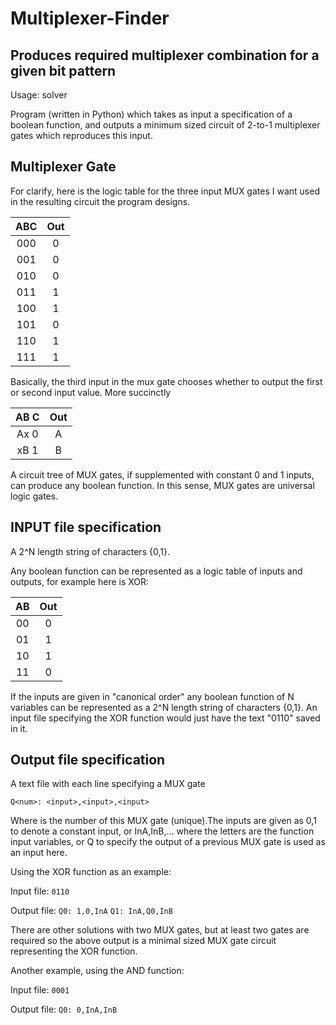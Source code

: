 # Multiplexer-Finder
Produces required multiplexer combination for a given bit pattern
-------------------------------------------------------------------------------
Usage: solver <inputfile> <outputfile>

Program (written in Python) which takes as input a specification of a boolean function, and outputs a minimum sized circuit of 2-to-1 multiplexer gates which reproduces this input.

Multiplexer Gate
------------------------
For clarify, here is the logic table for the three input MUX gates I want used 
in the resulting circuit the program designs.


|ABC|Out|
|:-----:|:----:|
|000| 0 |
|001| 0 |
|010| 0 |
|011| 1 |
|100| 1 |
|101| 0 |
|110| 1 |
|111| 1 |

Basically, the third input in the mux gate chooses whether to output the first 
or second input value.  More succinctly

|AB C| Out|
|:----:|:----:|
|Ax 0| A|
|xB 1| B|

A circuit tree of MUX gates, if supplemented with constant 0 and 1 inputs, can 
produce any boolean function.  In this sense, MUX gates are universal logic 
gates.


INPUT file specification
------------------------

A 2^N length string of characters {0,1}.

Any boolean function can be represented as a logic table of inputs and outputs, for example here is XOR:

AB| Out|
|:--:|:----:|
|00| 0|
|01| 1|
|10| 1|
|11| 0|

If the inputs are given in "canonical order" any boolean function of N variables can be represented as a 
2^N length string of characters {0,1}. An input file specifying the XOR function would just have the text "0110" saved in it.

Output file specification
-------------------------
A text file with each line specifying a MUX gate

`Q<num>: <input>,<input>,<input>`

Where <num> is the number of this MUX gate (unique).The inputs are given as 0,1 to denote a constant input, or InA,InB,...  where the letters are the function input variables, or Q<num> to specify the output of a previous MUX gate is used as an input here.

Using the XOR function as an example:

Input file:
`0110`

Output file:
`Q0: 1,0,InA`
`Q1: InA,Q0,InB`

There are other solutions with two MUX gates, but at least two gates are 
required so the above output is a minimal sized MUX gate circuit representing 
the XOR function.

Another example, using the AND function:

Input file:
`0001`

Output file:
`Q0: 0,InA,InB`
